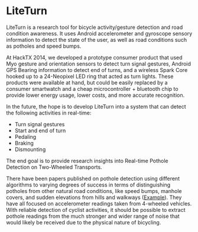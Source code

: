 LiteTurn
==========

LiteTurn is a research tool for bicycle activity/gesture detection and road condition awareness. It uses Android accelerometer and gyroscope sensory information to detect the state of the user, as well as road conditions such as potholes and speed bumps. 

At HackTX 2014, we developed a prototype consumer product that used Myo gesture and orientation sensors to detect turn signal gestures, Android GPS Bearing information to detect end of turns, and a wireless Spark Core hooked up to a 24-Neopixel LED ring that acted as turn lights. These products were available at hand, but could be easily replaced by a consumer smartwatch and a cheap microcontroller + bluetooth chip to provide lower energy usage, lower costs, and more accurate recognition.

In the future, the hope is to develop LiteTurn into a system that can detect the following activities in real-time:

* Turn signal gestures
* Start and end of turn
* Pedaling
* Braking
* Dismounting

The end goal is to provide research insights into Real-time Pothole Detection on Two-Wheeled Transports.

There have been papers published on pothole detection using different algorithms to varying degrees of success in terms of distinguishing potholes from other natural road conditions, like speed bumps, manhole covers, and sudden elevations from hills and walkways ([Example](http://ieeexplore.ieee.org/xpl/articleDetails.jsp?reload=true&arnumber=5982206)). They have all focused on accelerometer readings taken from 4-wheeled vehicles. With reliable detection of cyclist activities, it should be possible to extract pothole readings from the much stronger and wider range of noise that would likely be received due to the physical nature of bicycling.
